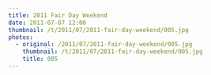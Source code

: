 ```yaml
---
title: 2011 Fair Day Weekend
date: 2011-07-07 12:00
thumbnail: /t/2011/07/2011-fair-day-weekend/005.jpg
photos:
  - original: /2011/07/2011-fair-day-weekend/005.jpg
    thumbnail: /t/2011/07/2011-fair-day-weekend/005.jpg
    title: 005
---
```

